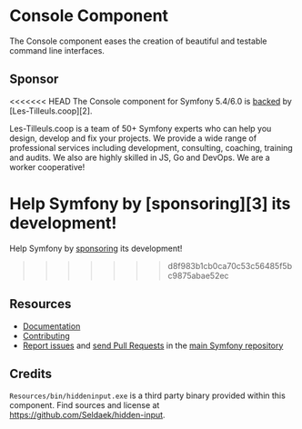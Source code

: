 Console Component
=================

The Console component eases the creation of beautiful and testable command line
interfaces.

Sponsor
-------

<<<<<<< HEAD
The Console component for Symfony 5.4/6.0 is [backed][1] by [Les-Tilleuls.coop][2].

Les-Tilleuls.coop is a team of 50+ Symfony experts who can help you design, develop and
fix your projects. We provide a wide range of professional services including development,
consulting, coaching, training and audits. We also are highly skilled in JS, Go and DevOps.
We are a worker cooperative!

Help Symfony by [sponsoring][3] its development!
=======
Help Symfony by [sponsoring][1] its development!
>>>>>>> d8f983b1cb0ca70c53c56485f5bc9875abae52ec

Resources
---------

 * [Documentation](https://symfony.com/doc/current/components/console.html)
 * [Contributing](https://symfony.com/doc/current/contributing/index.html)
 * [Report issues](https://github.com/symfony/symfony/issues) and
   [send Pull Requests](https://github.com/symfony/symfony/pulls)
   in the [main Symfony repository](https://github.com/symfony/symfony)

Credits
-------

`Resources/bin/hiddeninput.exe` is a third party binary provided within this
component. Find sources and license at https://github.com/Seldaek/hidden-input.

[1]: https://symfony.com/sponsor
